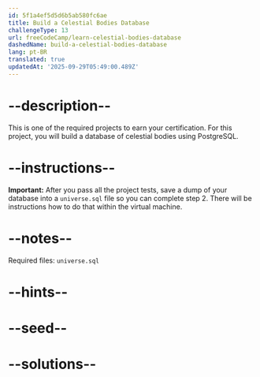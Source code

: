 ```yaml
---
id: 5f1a4ef5d5d6b5ab580fc6ae
title: Build a Celestial Bodies Database
challengeType: 13
url: freeCodeCamp/learn-celestial-bodies-database
dashedName: build-a-celestial-bodies-database
lang: pt-BR
translated: true
updatedAt: '2025-09-29T05:49:00.489Z'
---
```


# --description--

This is one of the required projects to earn your certification. For this project, you will build a database of celestial bodies using PostgreSQL.

# --instructions--

**Important:** After you pass all the project tests, save a dump of your database into a `universe.sql` file so you can complete step 2. There will be instructions how to do that within the virtual machine.

# --notes--

Required files: `universe.sql`

# --hints--

# --seed--

# --solutions--
